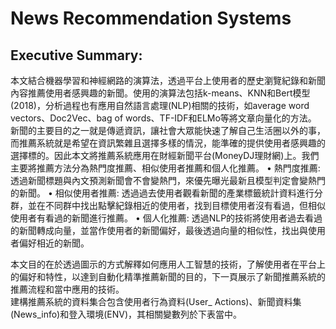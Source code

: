 # News Recommendation Systems
## Executive Summary:
本文結合機器學習和神經網路的演算法，透過平台上使用者的歷史瀏覽紀錄和新聞內容推薦使用者感興趣的新聞。使用的演算法包括k-means、KNN和Bert模型(2018)，分析過程也有應用自然語言處理(NLP)相關的技術，如average word vectors、Doc2Vec、bag of words、TF-IDF和ELMo等將文章向量化的方法。
新聞的主要目的之一就是傳遞資訊，讓社會大眾能快速了解自己生活圈以外的事，而推薦系統就是希望在資訊繁雜且選擇多樣的情況，能準確的提供使用者感興趣的選擇標的。因此本文將推薦系統應用在財經新聞平台(MoneyDJ理財網)上。我們主要將推薦方法分為熱門度推薦、相似使用者推薦和個人化推薦。
•	熱門度推薦: 透過新聞標題與內文預測新聞會不會變熱門，來優先曝光最新且模型判定會變熱門的新聞。
•	相似使用者推薦: 透過過去使用者觀看新聞的產業標籤統計資料進行分群，並在不同群中找出點擊紀錄相近的使用者，找到目標使用者沒有看過，但相似使用者有看過的新聞進行推薦。
•	個人化推薦: 透過NLP的技術將使用者過去看過的新聞轉成向量，並當作使用者的新聞偏好，最後透過向量的相似性，找出與使用者偏好相近的新聞。

本文目的在於透過圖示的方式解釋如何應用人工智慧的技術，了解使用者在平台上的偏好和特性，以達到自動化精準推薦新聞的目的，下一頁展示了新聞推薦系統的推薦流程和當中應用的技術。<br>
建構推薦系統的資料集合包含使用者行為資料(User_ Actions)、新聞資料集(News_info)和登入環境(ENV)，其相關變數列於下表當中。
